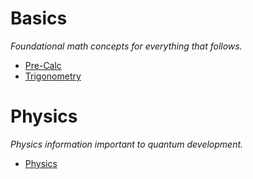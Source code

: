 # Basics
*Foundational math concepts for everything that follows.*

- [Pre-Calc](Basics\Pre-Calc.md)
- [Trigonometry](Basics/Trig%20Cheat%20Sheet.pdf)

# Physics
*Physics information important to quantum development.*

- [Physics](Physics\.md)

